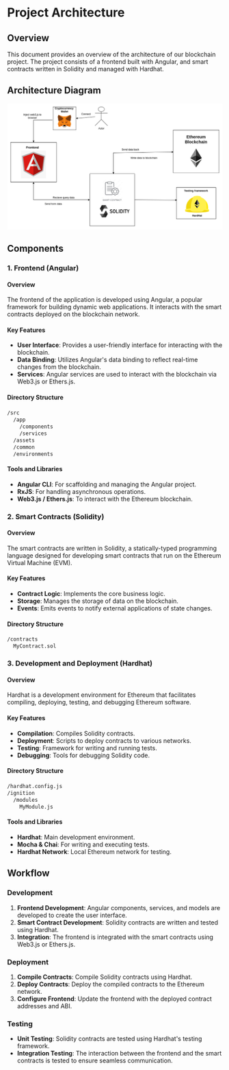 # Project Architecture

## Overview

This document provides an overview of the architecture of our blockchain project. The project consists of a frontend built with Angular, and smart contracts written in Solidity and managed with Hardhat.

## Architecture Diagram

![Architecture diagram](./images/blockchain.drawio.png)

## Components

### 1. Frontend (Angular)

#### Overview
The frontend of the application is developed using Angular, a popular framework for building dynamic web applications. It interacts with the smart contracts deployed on the blockchain network.

#### Key Features
- **User Interface**: Provides a user-friendly interface for interacting with the blockchain.
- **Data Binding**: Utilizes Angular's data binding to reflect real-time changes from the blockchain.
- **Services**: Angular services are used to interact with the blockchain via Web3.js or Ethers.js.

#### Directory Structure
```
/src
  /app
    /components
    /services
  /assets
  /common
  /environments
```

#### Tools and Libraries
- **Angular CLI**: For scaffolding and managing the Angular project.
- **RxJS**: For handling asynchronous operations.
- **Web3.js / Ethers.js**: To interact with the Ethereum blockchain.

### 2. Smart Contracts (Solidity)

#### Overview
The smart contracts are written in Solidity, a statically-typed programming language designed for developing smart contracts that run on the Ethereum Virtual Machine (EVM).

#### Key Features
- **Contract Logic**: Implements the core business logic.
- **Storage**: Manages the storage of data on the blockchain.
- **Events**: Emits events to notify external applications of state changes.

#### Directory Structure
```
/contracts
  MyContract.sol
```

### 3. Development and Deployment (Hardhat)

#### Overview
Hardhat is a development environment for Ethereum that facilitates compiling, deploying, testing, and debugging Ethereum software.

#### Key Features
- **Compilation**: Compiles Solidity contracts.
- **Deployment**: Scripts to deploy contracts to various networks.
- **Testing**: Framework for writing and running tests.
- **Debugging**: Tools for debugging Solidity code.

#### Directory Structure
```
/hardhat.config.js
/ignition
  /modules
    MyModule.js
```

#### Tools and Libraries
- **Hardhat**: Main development environment.
- **Mocha & Chai**: For writing and executing tests.
- **Hardhat Network**: Local Ethereum network for testing.

## Workflow

### Development
1. **Frontend Development**: Angular components, services, and models are developed to create the user interface.
2. **Smart Contract Development**: Solidity contracts are written and tested using Hardhat.
3. **Integration**: The frontend is integrated with the smart contracts using Web3.js or Ethers.js.

### Deployment
1. **Compile Contracts**: Compile Solidity contracts using Hardhat.
2. **Deploy Contracts**: Deploy the compiled contracts to the Ethereum network.
3. **Configure Frontend**: Update the frontend with the deployed contract addresses and ABI.

### Testing
- **Unit Testing**: Solidity contracts are tested using Hardhat's testing framework.
- **Integration Testing**: The interaction between the frontend and the smart contracts is tested to ensure seamless communication.